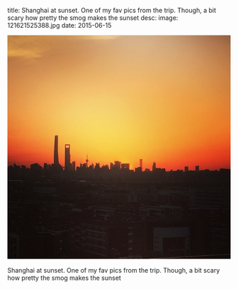 title: Shanghai at sunset. One of my fav pics from the trip. Though, a bit scary how pretty the smog makes the sunset 
desc: 
image: 121621525388.jpg
date: 2015-06-15


<img src="/static/media/121621525388.jpg" />
<div class="caption"><p>Shanghai at sunset. One of my fav pics from the trip. Though, a bit scary how pretty the smog makes the sunset</p> </div>

